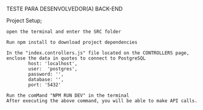 TESTE PARA DESENVOLVEDOR(A) BACK-END

Project Setup;

    open the terminal and enter the SRC folder

    Run npm install to download project dependencies

    In the "index.controllers.js" file located on the CONTROLLERS page, enclose the data in quotes to connect to PostgreSQL
            host: 'localhost',
            user:  'postgres',
            password: '',
            database: '',
            port: '5432'

    Run the comMand "NPM RUN DEV" in the terminal
    After executing the above command, you will be able to make API calls.



